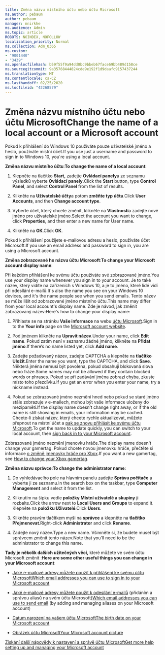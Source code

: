 ```yaml
---
title: Změna názvu místního účtu nebo účtu Microsoft
ms.author: pebaum
author: pebaum
manager: mnirkhe
ms.audience: Admin
ms.topic: article
ROBOTS: NOINDEX, NOFOLLOW
localization_priority: Normal
ms.collection: Adm_O365
ms.custom:
- "9001440"
- "3439"
ms.openlocfilehash: b59f55f9a94dd0bc9bbeb67face69bb489d158ce
ms.sourcegitcommit: 9a35768444824cde9e192f1d9daafc9157437244
ms.translationtype: MT
ms.contentlocale: cs-CZ
ms.lasthandoff: 02/25/2020
ms.locfileid: "42268579"
---
```

# <a name="change-the-name-of-a-local-account-or-a-microsoft-account"></a><span data-ttu-id="cfd0b-102">Změna názvu místního účtu nebo účtu Microsoft</span><span class="sxs-lookup"><span data-stu-id="cfd0b-102">Change the name of a local account or a Microsoft account</span></span>

<span data-ttu-id="cfd0b-103">Pokud k přihlášení do Windows 10 používáte pouze uživatelské jméno a heslo, používáte místní účet.</span><span class="sxs-lookup"><span data-stu-id="cfd0b-103">If you use just a username and password to sign in to Windows 10, you're using a local account.</span></span> 

<span data-ttu-id="cfd0b-104">**Změna názvu místního účtu**:</span><span class="sxs-lookup"><span data-stu-id="cfd0b-104">**To change the name of a local account**:</span></span>

1. <span data-ttu-id="cfd0b-105">Klepněte na tlačítko **Start,** zadejte **Ovládací panely**a ze seznamu výsledků vyberte **Ovládací panely.**</span><span class="sxs-lookup"><span data-stu-id="cfd0b-105">Click the **Start** button, type **Control Panel**, and select **Control Panel** from the list of results.</span></span>

2. <span data-ttu-id="cfd0b-106">Klikněte na **Uživatelské účty**a potom **změňte typ účtu**.</span><span class="sxs-lookup"><span data-stu-id="cfd0b-106">Click **User Accounts**, and then **Change account type**.</span></span>

3. <span data-ttu-id="cfd0b-107">Vyberte účet, který chcete změnit, klikněte na **Vlastnosti**a zadejte nové jméno pro uživatelské jméno.</span><span class="sxs-lookup"><span data-stu-id="cfd0b-107">Select the account you want to change, click **Properties**, and then enter a new name for User name.</span></span>

4. <span data-ttu-id="cfd0b-108">Klikněte na **OK**.</span><span class="sxs-lookup"><span data-stu-id="cfd0b-108">Click **OK**.</span></span>

<span data-ttu-id="cfd0b-109">Pokud k přihlášení použijete e-mailovou adresu a heslo, používáte účet Microsoft.</span><span class="sxs-lookup"><span data-stu-id="cfd0b-109">If you use an email address and password to sign in, you are using a Microsoft account.</span></span>

<span data-ttu-id="cfd0b-110">**Změna zobrazované ho názvu účtu Microsoft**:</span><span class="sxs-lookup"><span data-stu-id="cfd0b-110">**To change your Microsoft account display name**:</span></span>

<span data-ttu-id="cfd0b-111">Při každém přihlášení ke svému účtu používáte své zobrazované jméno.</span><span class="sxs-lookup"><span data-stu-id="cfd0b-111">You use your display name whenever you sign in to your account.</span></span> <span data-ttu-id="cfd0b-112">Je to také název, který vidíte na zařízeních s Windows 10, a je to jméno, které lidé vidí při odesílání e-mailů.</span><span class="sxs-lookup"><span data-stu-id="cfd0b-112">It's also the name you see on your Windows 10 devices, and it's the name people see when you send emails.</span></span> <span data-ttu-id="cfd0b-113">Tento název se může lišit od zobrazované jméno místního účtu.</span><span class="sxs-lookup"><span data-stu-id="cfd0b-113">This name may differ from your local account's display name.</span></span> <span data-ttu-id="cfd0b-114">Zde je návod, jak změnit zobrazovaný název:</span><span class="sxs-lookup"><span data-stu-id="cfd0b-114">Here's how to change your display name:</span></span>

1. <span data-ttu-id="cfd0b-115">Přihlaste se na stránku **Vaše informace** na webu [účtu Microsoft](https://account.microsoft.com/).</span><span class="sxs-lookup"><span data-stu-id="cfd0b-115">Sign in to the **Your info** page on the [Microsoft account website](https://account.microsoft.com/).</span></span>

2. <span data-ttu-id="cfd0b-116">Pod jménem klikněte na **Upravit název**.</span><span class="sxs-lookup"><span data-stu-id="cfd0b-116">Under your name, click **Edit name**.</span></span> <span data-ttu-id="cfd0b-117">Pokud zatím není v seznamu žádné jméno, klikněte na **Přidat jméno**.</span><span class="sxs-lookup"><span data-stu-id="cfd0b-117">If there’s no name listed yet, click **Add name**.</span></span> 

3. <span data-ttu-id="cfd0b-118">Zadejte požadovaný název, zadejte CAPTCHA a klepněte na **tlačítko Uložit**.</span><span class="sxs-lookup"><span data-stu-id="cfd0b-118">Enter the name you want, type the CAPTCHA, and click **Save**.</span></span> <span data-ttu-id="cfd0b-119">Některá jména nemusí být povolena, pokud obsahují blokovaná slova nebo fráze.</span><span class="sxs-lookup"><span data-stu-id="cfd0b-119">Some names may not be allowed if they contain blocked words or phrases.</span></span> <span data-ttu-id="cfd0b-120">Pokud se při zadávání jména zobrazí chyba, zkuste místo toho přezdívku.</span><span class="sxs-lookup"><span data-stu-id="cfd0b-120">If you get an error when you enter your name, try a nickname instead.</span></span>

4. <span data-ttu-id="cfd0b-121">Pokud se zobrazované jméno nezmění hned nebo pokud se staré jméno stále zobrazuje v e-mailech, mohou být vaše informace uloženy do mezipaměti.</span><span class="sxs-lookup"><span data-stu-id="cfd0b-121">If the display name doesn't change right away, or if the old name is still showing in emails, your information may be cached.</span></span> <span data-ttu-id="cfd0b-122">Chcete-li získat název, který chcete rychle aktualizovat, můžete přepnout na místní účet a [pak se znovu přihlásit ke svému účtu Microsoft](https://account.microsoft.com/).</span><span class="sxs-lookup"><span data-stu-id="cfd0b-122">To get the name to update quickly, you can switch to your local account, then [sign back in to your Microsoft account](https://account.microsoft.com/).</span></span>

<span data-ttu-id="cfd0b-123">Zobrazované jméno nezmění jmenovku hráče.</span><span class="sxs-lookup"><span data-stu-id="cfd0b-123">The display name doesn't change your gamertag.</span></span> <span data-ttu-id="cfd0b-124">Pokud chcete novou jmenovku hráče, přečtěte si informace [o změně jmenovky hráče pro Xbox](https://support.xbox.com/id-ID/account-management/change-xbox-live-gamertag).</span><span class="sxs-lookup"><span data-stu-id="cfd0b-124">If you want a new gamertag, see [How to change your Xbox gamertag](https://support.xbox.com/id-ID/account-management/change-xbox-live-gamertag).</span></span>

<span data-ttu-id="cfd0b-125">**Změna názvu správce**:</span><span class="sxs-lookup"><span data-stu-id="cfd0b-125">**To change the administrator name**:</span></span>

1. <span data-ttu-id="cfd0b-126">Do vyhledávacího pole na hlavním panelu zadejte **Správu počítače** a vyberte ji ze seznamu.</span><span class="sxs-lookup"><span data-stu-id="cfd0b-126">In the search box on the taskbar, type **Computer Management** and select it from the list.</span></span>

2. <span data-ttu-id="cfd0b-127">Kliknutím na šipku vedle **položky Místní uživatelé a skupiny** ji rozbalte.</span><span class="sxs-lookup"><span data-stu-id="cfd0b-127">Click the arrow next to **Local Users and Groups** to expand it.</span></span> <span data-ttu-id="cfd0b-128">Klepněte na **položku Uživatelé**.</span><span class="sxs-lookup"><span data-stu-id="cfd0b-128">Click **Users**.</span></span>

3. <span data-ttu-id="cfd0b-129">Klikněte pravým tlačítkem myši na **správce** a klepněte na **tlačítko Přejmenovat**.</span><span class="sxs-lookup"><span data-stu-id="cfd0b-129">Right-click **Administrator** and click **Rename**.</span></span>

4. <span data-ttu-id="cfd0b-130">Zadejte nový název.</span><span class="sxs-lookup"><span data-stu-id="cfd0b-130">Type a new name.</span></span> <span data-ttu-id="cfd0b-131">Všimněte si, že budete muset být správcem změnit tento název.</span><span class="sxs-lookup"><span data-stu-id="cfd0b-131">Note that you'll need to be the administrator to change this name.</span></span>

<span data-ttu-id="cfd0b-132">**Tady je několik dalších užitečných věcí,** které můžete ve svém účtu Microsoft změnit :</span><span class="sxs-lookup"><span data-stu-id="cfd0b-132">**Here are some other useful things you can change in your Microsoft account**:</span></span>

- [<span data-ttu-id="cfd0b-133">Jaké e-mailové adresy můžete použít k přihlášení ke svému účtu Microsoft</span><span class="sxs-lookup"><span data-stu-id="cfd0b-133">Which email addresses you can use to sign in to your Microsoft account</span></span>](https://support.microsoft.com/help/4026162)

- <span data-ttu-id="cfd0b-134">[Jaké e-mailové adresy můžete použít k odesílání e-mailů](https://support.microsoft.com/help/12407) (přidáním a správou aliasů na svém účtu Microsoft)</span><span class="sxs-lookup"><span data-stu-id="cfd0b-134">[Which email addresses you can use to send email](https://support.microsoft.com/help/12407) (by adding and managing aliases on your Microsoft account)</span></span>

- [<span data-ttu-id="cfd0b-135">Datum narození na vašem účtu Microsoft</span><span class="sxs-lookup"><span data-stu-id="cfd0b-135">The birth date on your Microsoft account</span></span>](https://support.microsoft.com/help/12411)

- [<span data-ttu-id="cfd0b-136">Obrázek účtu Microsoft</span><span class="sxs-lookup"><span data-stu-id="cfd0b-136">Your Microsoft account picture</span></span>](https://support.microsoft.com/help/4026790)

[<span data-ttu-id="cfd0b-137">Získání další nápovědy k nastavení a správě účtu Microsoft</span><span class="sxs-lookup"><span data-stu-id="cfd0b-137">Get more help setting up and managing your Microsoft account</span></span>](https://support.microsoft.com/hub/4294457/microsoft-account-help#manage-account)